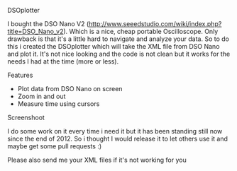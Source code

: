 DSOplotter

I bought the DSO Nano V2 (http://www.seeedstudio.com/wiki/index.php?title=DSO_Nano_v2). Which is a nice, cheap portable Oscilloscope. Only drawback is that it's a little hard to navigate and analyze your data. So to do this i created the DSOplotter which will take the XML file from DSO Nano and plot it. It's not nice looking and the code is not clean but it works for the needs I had at the time (more or less).

Features
* Plot data from DSO Nano on screen
* Zoom in and out
* Measure time using cursors

Screenshoot


I do some work on it every time i need it but it has been standing still now since the end of 2012. So i thought I would release it to let others use it and maybe get some pull requests :)

Please also send me your XML files if it's not working for you